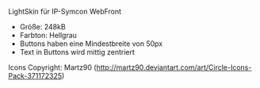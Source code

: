 LightSkin für IP-Symcon WebFront

* Größe: 248kB
* Farbton: Hellgrau
* Buttons haben eine Mindestbreite von 50px
* Text in Buttons wird mittig zentriert

Icons Copyright: Martz90 (http://martz90.deviantart.com/art/Circle-Icons-Pack-371172325)
